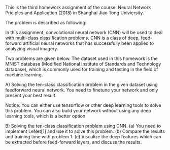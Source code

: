 This is the third homework assignment of the course: Neural Network Priciples and Application (2018) in Shanghai Jiao Tong Univiersity.

The problem is described as following:

In this assignment, convolutional neural network (CNN) will be used to deal with multi-class classification problems. CNN is a class of deep, feed-forward artificial neural networks that has successfully been applied to analyzing visual imagery.

Two problems are given below. The dataset used in this homework is the MNIST
database (Modified National Institute of Standards and Technology database), which is
commonly used for training and testing in the field of machine learning. 

A) Solving the ten-class classification problem in the given dataset using feedforward
neural network. You need to finetune your network and only present your best
result.

Notice: You can either use tensorflow or other deep learning tools to solve this problem.
You can also build your network without using any deep learning tools, which is a better
option

B) Solving the ten-class classification problem using CNN.
(a) You need to implement LeNet[1] and use it to solve this problem.
(b) Compare the results and training time with problem 1.
(c) Visualize the deep features which can be extracted before feed-forward layers, and discuss the results. 
